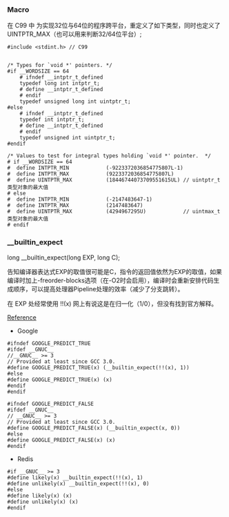 
### Macro

在 C99 中 为实现32位与64位的程序跨平台，重定义了如下类型，同时也定义了 UINTPTR_MAX（也可以用来判断32/64位平台）;


```
#include <stdint.h> // C99

 
/* Types for `void *' pointers. */
#if __WORDSIZE == 64
	# ifndef __intptr_t_defined
	typedef long int intptr_t;
	# define __intptr_t_defined
	# endif
	typedef unsigned long int uintptr_t;
#else
	# ifndef __intptr_t_defined
	typedef int intptr_t;
	# define __intptr_t_defined
	# endif
	typedef unsigned int uintptr_t;
#endif

/* Values to test for integral types holding `void *' pointer.  */
# if __WORDSIZE == 64
#  define INTPTR_MIN            (-9223372036854775807L-1)
#  define INTPTR_MAX            (9223372036854775807L)
#  define UINTPTR_MAX           (18446744073709551615UL) // uintptr_t 类型对象的最大值
# else
#  define INTPTR_MIN            (-2147483647-1)
#  define INTPTR_MAX            (2147483647)
#  define UINTPTR_MAX           (4294967295U) 			 // uintmax_t 类型对象的最大值
# endif

```

### __builtin_expect

long __builtin_expect(long EXP, long C);

告知编译器表达式EXP的取值很可能是C，指令的返回值依然为EXP的取值，如果编译时加上-freorder-blocks选项（在-O2时会启用），编译时会重新安排代码生成顺序，可以提高处理器Pipeline处理的效率（减少了分支跳转）。

在 EXP 处经常使用 !!(x) 网上有说这是在归一化（1/0），但没有找到官方解释。

[Reference](https://www.cnblogs.com/pengdonglin137/articles/3808631.html)

- Google
```
#ifndef GOOGLE_PREDICT_TRUE
#ifdef __GNUC__ 
//__GNUC__ >= 3
// Provided at least since GCC 3.0.
#define GOOGLE_PREDICT_TRUE(x) (__builtin_expect(!!(x), 1))
#else
#define GOOGLE_PREDICT_TRUE(x) (x)
#endif
#endif

#ifndef GOOGLE_PREDICT_FALSE
#ifdef __GNUC__
// __GNUC__ >= 3
// Provided at least since GCC 3.0.
#define GOOGLE_PREDICT_FALSE(x) (__builtin_expect(x, 0))
#else
#define GOOGLE_PREDICT_FALSE(x) (x)
#endif
```

- Redis
```
#if __GNUC__ >= 3
#define likely(x) __builtin_expect(!!(x), 1)
#define unlikely(x) __builtin_expect(!!(x), 0)
#else
#define likely(x) (x)
#define unlikely(x) (x)
#endif
```